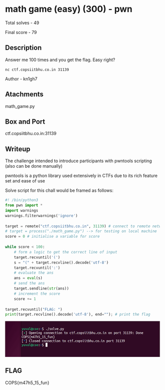 # math game (easy) (300) - pwn

Total solves - 49

Final score - 79

## Description
Answer me 100 times and you get the flag. Easy right?

`nc ctf.copsiitbhu.co.in 31139`

Author - kn1gh7

## Atachments
math_game.py

## Box and Port
ctf.copsiitbhu.co.in:31139

## Writeup
The challenge intended to introduce participants with pwntools scripting (also can be done manually)

pwntools is a python library used extensively in CTFs due to its rich feature set and ease of use

Solve script for this chall would be framed as follows:

```python
#! /bin/python3
from pwn import *
import warnings
warnings.filterwarnings('ignore')

target = remote("ctf.copsiitbhu.co.in", 31139) # connect to remote network
# target = process("./math_game.py") --> for testing on local machine 
score = 0 # initialise a variable for score

while score < 100:
    # form a logic to get the correct line of input
    target.recvuntil('(')
    s = "(" + target.recvline().decode('utf-8')
    target.recvuntil(':')
    # evaluate the ans
    ans = eval(s)
    # send the ans
    target.sendline(str(ans))
    # increment the score
    score += 1

target.recvuntil("FLAG: ")
print(target.recvline().decode('utf-8'), end=""); # print the flag
```
![terminal](image.png)

## FLAG
COPS{m47h5_15_fun}
